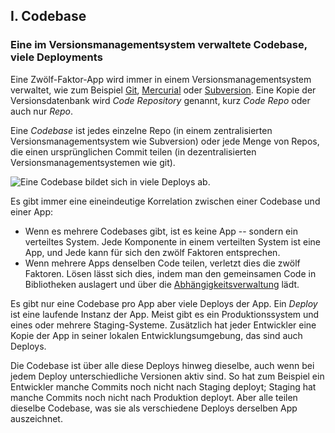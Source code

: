 ﻿## I. Codebase
### Eine im Versionsmanagementsystem verwaltete Codebase, viele Deployments

Eine Zwölf-Faktor-App wird immer in einem Versionsmanagementsystem verwaltet, wie zum Beispiel [Git](https://git-scm.com/), [Mercurial](https://www.mercurial-scm.org/) oder [Subversion](https://subversion.apache.org/). Eine Kopie der Versionsdatenbank wird *Code Repository* genannt, kurz *Code Repo* oder auch nur *Repo*.

Eine *Codebase* ist jedes einzelne Repo (in einem zentralisierten Versionsmanagementsystem wie Subversion) oder jede Menge von Repos, die einen ursprünglichen Commit teilen (in dezentralisierten Versionsmanagementsystemen wie git).

![Eine Codebase bildet sich in viele Deploys ab.](/images/codebase-deploys.png)

Es gibt immer eine eineindeutige Korrelation zwischen einer Codebase und einer App:

* Wenn es mehrere Codebases gibt, ist es keine App -- sondern ein verteiltes System. Jede Komponente in einem verteilten System ist eine App, und Jede kann für sich den zwölf Faktoren entsprechen.
* Wenn mehrere Apps denselben Code teilen, verletzt dies die zwölf Faktoren. Lösen lässt sich dies, indem man den gemeinsamen Code in Bibliotheken auslagert und über die [Abhängigkeitsverwaltung](./dependencies) lädt.

Es gibt nur eine Codebase pro App aber viele Deploys der App. Ein *Deploy* ist eine laufende Instanz der App. Meist gibt es ein Produktionssystem und eines oder mehrere Staging-Systeme. Zusätzlich hat jeder Entwickler eine Kopie der App in seiner lokalen Entwicklungsumgebung, das sind auch Deploys.

Die Codebase ist über alle diese Deploys hinweg dieselbe, auch wenn bei jedem Deploy unterschiedliche Versionen aktiv sind. So hat zum Beispiel ein Entwickler manche Commits noch nicht nach Staging deployt; Staging hat manche Commits noch nicht nach Produktion deployt. Aber alle teilen dieselbe Codebase, was sie als verschiedene Deploys derselben App auszeichnet.
